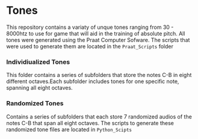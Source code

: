 # Tones

This repository contains a variaty of unque tones ranging from 30 - 8000htz to use for game that will aid in the training of absolute pitch. 
All tones were generated using the Praat Computer Sofware. The scripts that were used to generate them are located in the `Praat_Scripts` folder

### Individiualized Tones
This folder contains a series of subfolders that store the notes C-B in eight different octaves.Each subfolder includes tones for one specific note, spanning all eight octaves.

### Randomized Tones
Contains a series of subfolders that each store 7 randomized audios of the notes C-B that span all eight octaves.
The scripts to generate these randomized tone files are located in `Python_Scipts`
